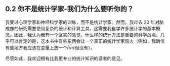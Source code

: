 ## 0.2 你不是统计学家-我们为什么要听你的？

我受过心理学家和神经科学家的训练，而不是统计学家。然而，我过去 20 年对脑成像的研究需要使用复杂的统计和计算工具，这需要我自学许多统计学的基本概念。因此，我认为我有一个坚实的感觉，什么样的统计方法是重要的科学战壕。几乎可以肯定的是，这本书中有些东西会让一个真正的统计学家恼火（例如，我确信有些地方我应该在变量上放一个![](img/4fdfcc4c22892cfa15494d9d626fc389.jpg)但没有）。

尽管如此，我欢迎拥有比我更专业的统计知识的读者的意见。